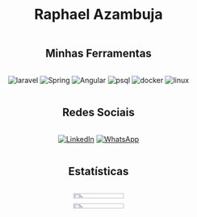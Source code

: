 <div style=" display: flex; flex-direction: column; justify-content: center; max-width: 800px; margin: auto; padding: 20px; text-align: center;">

<h1>Raphael Azambuja</h1>

<h2>Minhas Ferramentas</h2>

![laravel](https://img.shields.io/badge/Laravel-FF2D20?style=for-the-badge&logo=laravel&logoColor=white)
![Spring](https://img.shields.io/badge/Spring-6DB33F?style=for-the-badge&logo=spring&logoColor=white)
![Angular](https://img.shields.io/badge/Angular-DD0031?style=for-the-badge&logo=angular&logoColor=white)
![psql](https://img.shields.io/badge/PostgreSQL-4169E1.svg?style=for-the-badge&logo=PostgreSQL&logoColor=white)
![docker](https://img.shields.io/badge/Docker-2496ED.svg?style=for-the-badge&logo=Docker&logoColor=white)
![linux](https://img.shields.io/badge/Linux-FCC624.svg?style=for-the-badge&logo=Linux&logoColor=black)
    
<h2>Redes Sociais</h2>
      
[![LinkedIn](https://img.shields.io/badge/LinkedIn-0A66C2.svg?style=for-the-badge&logo=LinkedIn&logoColor=white)](https://www.linkedin.com/in/raphael-azambuja-15001a212/)
[![WhatsApp](https://img.shields.io/badge/WhatsApp-25D366.svg?style=for-the-badge&logo=WhatsApp&logoColor=white)](https://api.whatsapp.com/send/?phone=554899341106)

<h2>Estatísticas</h2>

<div style="width: 100%; display: flex; justify-content: center;">
    <p style="width: 400px;">
        <img width="50%" src="https://github-readme-stats.vercel.app/api/top-langs?username=RaphaelAzambuja&show_icons=true&locale=en&layout=compact&theme=tokyonight" />
        <img width="50%" src="https://github-readme-stats.vercel.app/api?username=RaphaelAzambuja&show_icons=true&locale=en&theme=tokyonight" />
    </p>
</div>
</div>
